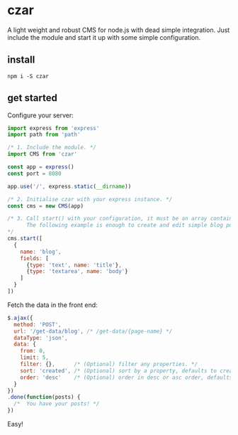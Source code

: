 # czar

A light weight and robust CMS for node.js with dead simple integration. Just include the module and start it up with some simple configuration.


## install

`npm i -S czar`

## get started

Configure your server:

```javascript
import express from 'express'
import path from 'path'

/* 1. Include the module. */
import CMS from 'czar'

const app = express()
const port = 8080

app.use('/', express.static(__dirname))

/* 2. Initialise czar with your express instance. */
const cms = new CMS(app)

/* 3. Call start() with your configuration, it must be an array containing sections.
      The following example is enough to create and edit simple blog posts.
*/
cms.start([
  {
    name: 'blog',
    fields: [
      {type: 'text', name: 'title'},
      {type: 'textarea', name: 'body'}
    ]
  }
])
```

Fetch the data in the front end:

```javascript
$.ajax({
  method: 'POST',
  url: '/get-data/blog', /* /get-data/{page-name} */
  dataType: 'json',
  data: {
    from: 0,
    limit: 5,
    filter: {},      /* (Optional) filter any properties. */
    sort: 'created', /* (Optional) sort by a property, defaults to creation time. */
    order: 'desc'    /* (Optional) order in desc or asc order, defaults to desc. */
  }
})
.done(function(posts) {
  /*  You have your posts! */
})
```

Easy!
